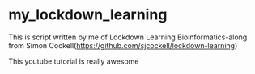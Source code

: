 # my_lockdown_learning
This is script written by me of Lockdown Learning Bioinformatics-along from Simon Cockell(https://github.com/sjcockell/lockdown-learning)

This youtube tutorial is really awesome 
